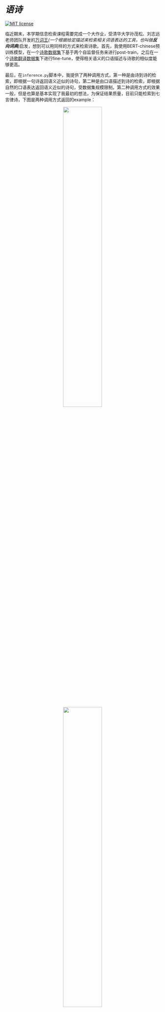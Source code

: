 # <i>语诗</i>
[![MIT license](https://img.shields.io/badge/License-MIT-blue.svg)](https://lbesson.mit-license.org/)

临近期末，本学期信息检索课程需要完成一个大作业，受清华大学孙茂松、刘志远老师团队开发的<a href='https://wantwords.thunlp.org'>万词王</a><i>(一个根据给定描述来检索相关词语表达的工具，也叫做<b>反向词典</b>)</i>启发，想到可以用同样的方式来检索诗歌。首先，我使用BERT-chinese预训练模型，在一个<a href='https://github.com/snowtraces/poetry-source'>诗歌数据集</a>下基于两个自监督任务来进行post-train，之后在一个<a href='https://github.com/THUNLP-AIPoet/CCPM'>诗歌翻译数据集</a>下进行fine-tune，使得相关语义的口语描述与诗歌的相似度能够更高。

最后，在`inference.py`脚本中，我提供了两种调用方式，第一种是由诗到诗的检索，即根据一句诗返回语义近似的诗句，第二种是由口语描述到诗的检索，即根据自然的口语表达返回语义近似的诗句，受数据集规模限制，第二种调用方式的效果一般，但是也算是基本实现了我最初的想法，为保证结果质量，目前只能检索到七言律诗，下图是两种调用方式返回的example：

<div align=center><img src="https://github.com/morecry/With-Poetry/blob/main/fig/%E5%BE%AE%E4%BF%A1%E5%9B%BE%E7%89%87_20211216222031.png" width="50%"></div>
<div align=center><img src="https://github.com/morecry/With-Poetry/blob/main/fig/%E5%BE%AE%E4%BF%A1%E5%9B%BE%E7%89%87_20211216222042.png" width="50%"></div>

----------------------------------------------------------------------------------------------------------------------------------------------------------------------
<b>按照下面的提示操作来训练模型或是直接复现结果</b>

----------------------------------------------------------------------------------------------------------------------------------------------------------------------

## 首先安装依赖库
  * torch=1.4.0
  * transformers=2.7.0

## 直接测试结果
> 1. 下载预处理后的诗歌数据集文件<a href='https://drive.google.com/file/d/1TbRQBGzwsp4Jc3N-UiOB_UYNzFJ-1wBl/view?usp=sharing'>all_pair_7.txt</a>放入`data`文件夹中
> 2. 下载预训练模型文件<a href=''>bert_ch.txt</a>和<a href=''>bert_poem.txt</a>放入`output`文件夹中
> 3. 运行`inference.py` (如果你想使用其他query测试，修改该文件即可)

## 重新训练
> 1. 下载预处理后的诗歌数据集文件<a href='https://drive.google.com/file/d/1TbRQBGzwsp4Jc3N-UiOB_UYNzFJ-1wBl/view?usp=sharing'>all_pair_7.txt</a>放入`data`文件夹中
> 2. 运行`split_data.py`
> 3. 使用如下命令添加后台训练任务 (多卡训练，如果是单卡将CUDA_VISIBLE_DEVICES后面的数字改成0即可)
```shell
CUDA_VISIBLE_DEVICES=0,1,2,3 nohup python run.py >train.log 2>&1 &
```
> 4. 训练结束后可以运行`inference.py`进行测试


如果您在运行本项目过程中遇到问题、有什么新的想法，或是您发现有更好的诗歌翻译数据集(且规模够大)，均可直接和我沟通, 下面是我的联系方式

 * <b>邮箱:</b> quantu@ruc.edu.cn
 * <b>微信:</b> isle_-_
